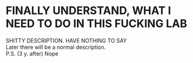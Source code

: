 # FINALLY UNDERSTAND, WHAT I NEED TO DO IN THIS FUCKING LAB
SHITTY DESCRIPTION. 
HAVE NOTHING TO SAY
<br>
Later there will be a normal description.  
P.S. (3 y. after)  Nope
